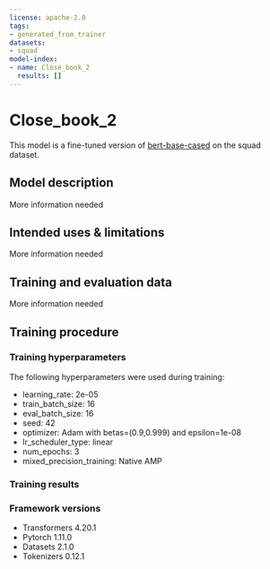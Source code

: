 ```yaml
---
license: apache-2.0
tags:
- generated_from_trainer
datasets:
- squad
model-index:
- name: Close_book_2
  results: []
---
```


<!-- This model card has been generated automatically according to the information the Trainer had access to. You
should probably proofread and complete it, then remove this comment. -->

# Close_book_2

This model is a fine-tuned version of [bert-base-cased](https://huggingface.co/bert-base-cased) on the squad dataset.

## Model description

More information needed

## Intended uses & limitations

More information needed

## Training and evaluation data

More information needed

## Training procedure

### Training hyperparameters

The following hyperparameters were used during training:
- learning_rate: 2e-05
- train_batch_size: 16
- eval_batch_size: 16
- seed: 42
- optimizer: Adam with betas=(0.9,0.999) and epsilon=1e-08
- lr_scheduler_type: linear
- num_epochs: 3
- mixed_precision_training: Native AMP

### Training results



### Framework versions

- Transformers 4.20.1
- Pytorch 1.11.0
- Datasets 2.1.0
- Tokenizers 0.12.1
